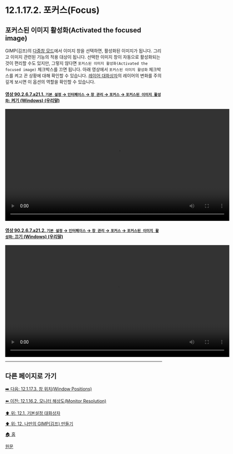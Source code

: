 # 12.1.17.2. 포커스(Focus)

## 포커스된 이미지 활성화(Activated the focused image)
GIMP(김프)의 [다중창 모드](./03-02-00-main-window.md#90-05-a323)에서 이미지 창을 선택하면, 활성화된 이미지가 됩니다. 그리고 이미지 관련된 기능의 적용 대상이 됩니다. 선택한 이미지 창이 자동으로 활성화되는 것이 편리할 수도 있지만, 그렇지 않다면 `포커스된 이미지 활성화(Activated the focused image)` 체크박스를 끄면 됩니다. 아래 영상에서 `포커스된 이미지 활성화` 체크박스를 켜고 끈 상황에 대해 확인할 수 있습니다. [레이어 대화상자](./15-02-01-00-layers-dialog.md)의 레이어의 변화를 주의깊게 보시면 이 옵션의 역할을 확인할 수 있습니다.

<a id="90-02-06-07-a21-01"></a>

#### [영상 90.2.6.7.a21.1. `기본 설정` → `인터페이스` → `창 관리` → `포커스` → `포커스된 이미지 활성화`: 켜기 (Windows) (우리말)](./90-02-06-07-window-management.md#90-02-06-07-a21-01)
<video controls="controls" width="720"  src="https://github.com/wonder13662/gimp/assets/15767104/abd2c1c4-855e-4446-8006-155184cc2174"></video>

<a id="90-02-06-07-a21-02"></a>

#### [영상 90.2.6.7.a21.2. `기본 설정` → `인터페이스` → `창 관리` → `포커스` → `포커스된 이미지 활성화`: 끄기 (Windows) (우리말)](./90-02-06-07-window-management.md#90-02-06-07-a21-02)
<video controls="controls" width="720"  src="https://github.com/wonder13662/gimp/assets/15767104/495ed510-47d6-41f2-b8fb-c0625390e367"></video>

***

## 다른 페이지로 가기

[➡️ 다음: 12.1.17.3. 창 위치(Window Positions)](./12-01-17-03-window_positions.md)

[⬅️ 이전: 12.1.16.2. 모니터 해상도(Monitor Resolution)](./12-01-16-02-monitor_resolution.md)

[⬆️ 위: 12.1. 기본설정 대화상자](./12-01-00-preference-dialog.md)

[⬆️ 위: 12. 나만의 GIMP(김프) 만들기](./12-00-enrich-my-gimp.md)

[🏠 홈](./00-home.md)

[원문](https://docs.gimp.org/2.10/ko/gimp-pimping.html#gimp-prefs-display)
